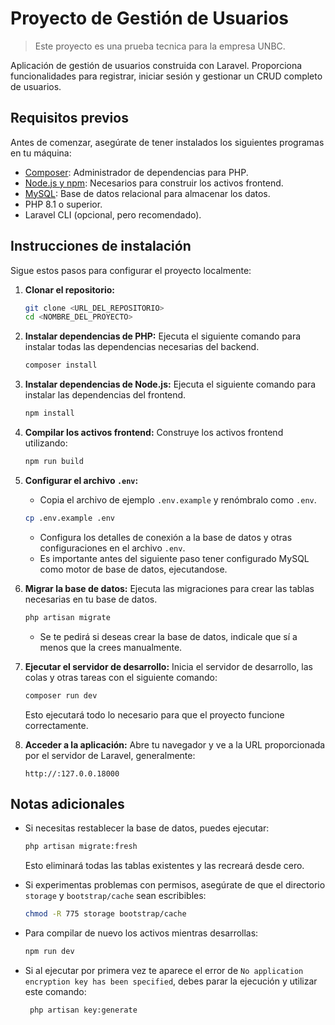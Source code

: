 # Proyecto de Gestión de Usuarios

> Este proyecto es una prueba tecnica para la empresa UNBC.

Aplicación de gestión de usuarios construida con Laravel. Proporciona funcionalidades para registrar, iniciar sesión y gestionar un CRUD completo de usuarios.

## Requisitos previos

Antes de comenzar, asegúrate de tener instalados los siguientes programas en tu máquina:

- [Composer](https://getcomposer.org/): Administrador de dependencias para PHP.
- [Node.js y npm](https://nodejs.org/): Necesarios para construir los activos frontend.
- [MySQL](https://www.mysql.com/): Base de datos relacional para almacenar los datos.
- PHP 8.1 o superior.
- Laravel CLI (opcional, pero recomendado).

## Instrucciones de instalación

Sigue estos pasos para configurar el proyecto localmente:

1. **Clonar el repositorio:**

   ```bash
   git clone <URL_DEL_REPOSITORIO>
   cd <NOMBRE_DEL_PROYECTO>
   ```

2. **Instalar dependencias de PHP:**
   Ejecuta el siguiente comando para instalar todas las dependencias necesarias del backend.

   ```bash
   composer install
   ```

3. **Instalar dependencias de Node.js:**
   Ejecuta el siguiente comando para instalar las dependencias del frontend.

   ```bash
   npm install
   ```

4. **Compilar los activos frontend:**
   Construye los activos frontend utilizando:

   ```bash
   npm run build
   ```

5. **Configurar el archivo ************************`.env`************************:**

   - Copia el archivo de ejemplo `.env.example` y renómbralo como `.env`.

   ```bash
   cp .env.example .env
   ```

   - Configura los detalles de conexión a la base de datos y otras configuraciones en el archivo `.env`.
   - Es importante antes del siguiente paso tener configurado MySQL como motor de base de datos, ejecutandose.

6. **Migrar la base de datos:**
   Ejecuta las migraciones para crear las tablas necesarias en tu base de datos.

   ```bash
   php artisan migrate
   ```
    - Se te pedirá si deseas crear la base de datos, indicale que sí a menos que la crees manualmente.
7. **Ejecutar el servidor de desarrollo:**
   Inicia el servidor de desarrollo, las colas y otras tareas con el siguiente comando:

   ```bash
   composer run dev
   ```

   Esto ejecutará todo lo necesario para que el proyecto funcione correctamente.

8. **Acceder a la aplicación:**
   Abre tu navegador y ve a la URL proporcionada por el servidor de Laravel, generalmente:

   ```
   http://:127.0.0.18000
   ```

## Notas adicionales

- Si necesitas restablecer la base de datos, puedes ejecutar:

  ```bash
  php artisan migrate:fresh
  ```

  Esto eliminará todas las tablas existentes y las recreará desde cero.

- Si experimentas problemas con permisos, asegúrate de que el directorio `storage` y `bootstrap/cache` sean escribibles:

  ```bash
  chmod -R 775 storage bootstrap/cache
  ```

- Para compilar de nuevo los activos mientras desarrollas:

  ```bash
  npm run dev
  ```
- Si al ejecutar por primera vez te aparece el error de `No application encryption key has been specified`, debes parar la ejecución y utilizar este comando:
  ```bash
   php artisan key:generate
  ```

